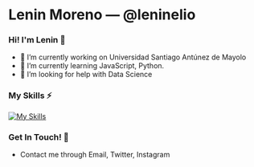 # Lenin Moreno &mdash; @leninelio

### Hi! I'm Lenin 👋

- 🔭 I’m currently working on Universidad Santiago Antúnez de Mayolo
- 🌱 I’m currently learning JavaScript, Python.
- 🤔 I’m looking for help with Data Science

<!-- ### 🌱 My Contributions So Far!
![github stats](https://github-readme-stats.vercel.app/api?username=leninelio&show_icons=true)
 -->

### My Skills ⚡
[![My Skills](https://skillicons.dev/icons?i=html,css,js,java,py,mysql,idea,linux,git,nginx,gcp,aws)]()

<!-- iconos obtenidos de: https://github.com/tandpfun/skill-icons#readme -->

### Get In Touch! 📮
- Contact me through Email, Twitter, Instagram

<!--
**LeninElio/leninelio** is a ✨ _special_ ✨ repository because its `README.md` (this file) appears on your GitHub profile.

Here are some ideas to get you started:

- 🔭 I’m currently working on ...
- 🌱 I’m currently learning ...
- 👯 I’m looking to collaborate on ...
- 🤔 I’m looking for help with ...
- 💬 Ask me about ...
- 📫 How to reach me: ...
- 😄 Pronouns: ...
- ⚡ Fun fact: ...
-->
